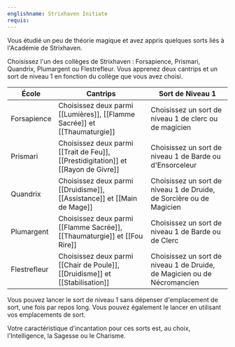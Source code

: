 ```yaml
---
englishname: Strixhaven Initiate
requis:
---
```

Vous étudié un peu de théorie magique et avez appris quelques sorts liés à l'Académie de Strixhaven.

Choisissez l'un des collèges de Strixhaven : Forsapience, Prismari, Quandrix, Plumargent ou Flestrefleur. Vous apprenez deux cantrips et un sort de niveau 1 en fonction du collège que vous avez choisi.

| École        | Cantrips                                                                           | Sort de Niveau 1                                                         |
| ------------ | ---------------------------------------------------------------------------------- | ------------------------------------------------------------------------ |
| Forsapience  | Choisissez deux parmi [[Lumières]], [[Flamme Sacrée]] et [[Thaumaturgie]]          | Choisissez un sort de niveau 1 de clerc ou de magicien                   |
| Prismari     | Choisissez deux parmi [[Trait de Feu]], [[Prestidigitation]] et [[Rayon de Givre]] | Choisissez un sort de niveau 1 de Barde ou d'Ensorceleur                 |
| Quandrix     | Choisissez deux parmi [[Druidisme]], [[Assistance]] et [[Main de Mage]]            | Choisissez un sort de niveau 1 de Druide, de Sorcière ou de Magicien     |
| Plumargent   | Choisissez deux parmi [[Flamme Sacrée]], [[Thaumaturgie]] et [[Fou Rire]]          | Choisissez un sort de niveau 1 de Barde ou de Clerc                      |
| Flestrefleur | Choisissez deux parmi [[Chair de Poule]], [[Druidisme]] et [[Stabilisation]]       | Choisissez un sort de niveau 1 de Druide, de Magicien ou de Nécromancien |


Vous pouvez lancer le sort de niveau 1 sans dépenser d'emplacement de sort, une fois par repos long. Vous pouvez également le lancer en utilisant vos emplacements de sort.

Votre caractéristique d'incantation pour ces sorts est, au choix, l'Intelligence, la Sagesse ou le Charisme.
